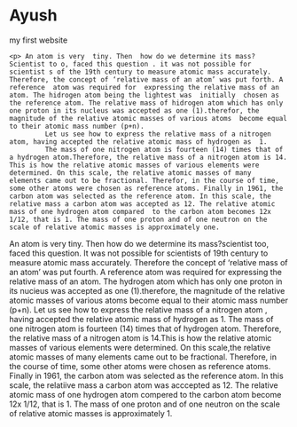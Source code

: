 # Ayush
my first website
               
    <p> An atom is very  tiny. Then  how do we determine its mass? Scientist to o, faced this question . it was not possible for scientist s of the 19th century to measure atomic mass accurately. Therefore, the concept of ‘relative mass of an atom’ was put forth. A reference  atom was required for  expressing the relative mass of an atom. The hidrogen atom being the lightest was  initially  chosen as the reference atom. The relative mass of hidrogen atom which has only one proton in its nucleus was accepted as one (1).therefor, the magnitude of the relative atomic masses of various atoms  become equal to their atomic mass number (p+n).
             Let us see how to express the relative mass of a nitrogen atom, having accepted the relative atomic mass of hydrogen as  1.
             The mass of one nitrogen atom is fourteen (14) times that of a hydrogen atom.Therefore, the relative mass of a nitrogen atom is 14. This is how the relative atomic masses of various elements were determined. On this scale, the relative atomic masses of many  elements came out to be fractional. Therefor, in the course of time, some other atoms were chosen as reference atoms. Finally in 1961, the carbon atom was selected as the reference atom. In this scale, the relative mass a carbon atom was accepted as 12. The relative atomic mass of one hydrogen atom compared  to the carbon atom becomes 12x 1/12, that is 1. The mass of one proton and of one neutron on the scale of relative atomic masses is approximately one.

 An atom is very tiny. Then how do we determine its mass?scientist too, faced  this question. It was not possible for scientists of 19th century to measure atomic mass accurately. Therefore the concept of ‘relative mass of an atom’ was  put fourth. A reference atom was required for expressing the relative mass of an atom. The hydrogen atom which has only one proton in its nucieus was accepted as one (1).therefore, the magnitude of the relative atomic masses of various atoms become equal to their atomic mass number  (p+n).
Let us see how to express the relative mass of a nitrogen atom , having accepted the relative atomic mass of hydrogen as 1.
The mass of one nitrogen atom is fourteen (14) times that of hydrogen atom. Therefore, the relative mass of a nitrogen atom is 14.This is how the relative atomic masses of various elements were determined. On this scale,the relative atomic masses of many elements  came out to be fractional. Therefore, in the course of time, some other atoms were chosen as reference atoms. Finally in 1961, the carbon atom was selected as the reference atom. In this scale, the relatiive mass a carbon atom was acccepted as 12. The relative atomic mass of one hydrogen atom compered to the carbon atom become 12x 1/12, that is 1. The mass of one proton and of one neutron on the scale of relative atomic masses  is approximately 1.</p>
